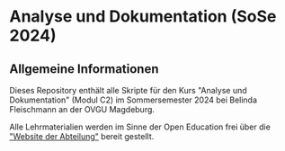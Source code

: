 # Analyse und Dokumentation (SoSe 2024) <!-- omit in toc -->

## Allgemeine Informationen

Dieses Repository enthält alle Skripte für den Kurs "Analyse und Dokumentation" (Modul C2) im Sommersemester 2024 bei Belinda Fleischmann an der OVGU Magdeburg.

Alle Lehrmaterialien werden im Sinne der Open Education frei über die ["Website der Abteilung"](https://www.ipsy.ovgu.de/Institut/Abteilungen+des+Institutes/Methodenlehre+I+_+Experimentelle+und+Neurowissenschaftliche+Psychologie) bereit gestellt.
